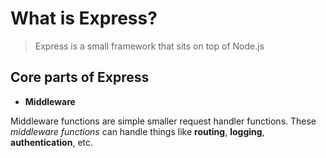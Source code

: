 # What is Express?

>Express is a small framework that sits on top of Node.js


## Core parts of Express

- **Middleware**

Middleware functions are simple smaller request handler functions. These *middleware functions* can handle things like **routing**, **logging**, **authentication**, etc.